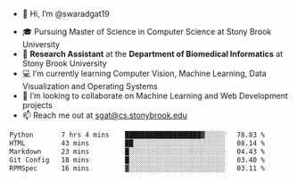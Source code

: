 - 👋 Hi, I’m @swaradgat19
<!-- - 👀 I’m interested in  -->
- 🎓 Pursuing Master of Science in Computer Science at Stony Brook University
- :microscope: **Research Assistant** at the **Department of Biomedical Informatics** at Stony Brook University 
- 💻 I’m currently learning Computer Vision, Machine Learning, Data Visualization and Operating Systems
- 💞️ I’m looking to collaborate on Machine Learning and Web Development projects 
- 📫 Reach me out at sgat@cs.stonybrook.edu

<!--START_SECTION:waka-->

```txt
Python       7 hrs 4 mins    ███████████████████▓░░░░░   78.83 %
HTML         43 mins         ██░░░░░░░░░░░░░░░░░░░░░░░   08.14 %
Markdown     23 mins         █░░░░░░░░░░░░░░░░░░░░░░░░   04.43 %
Git Config   18 mins         █░░░░░░░░░░░░░░░░░░░░░░░░   03.40 %
RPMSpec      16 mins         ▓░░░░░░░░░░░░░░░░░░░░░░░░   03.11 %
```

<!--END_SECTION:waka-->

<!---
swaradgat19/swaradgat19 is a ✨ special ✨ repository because its `README.md` (this file) appears on your GitHub profile.
You can click the Preview link to take a look at your changes.
--->
